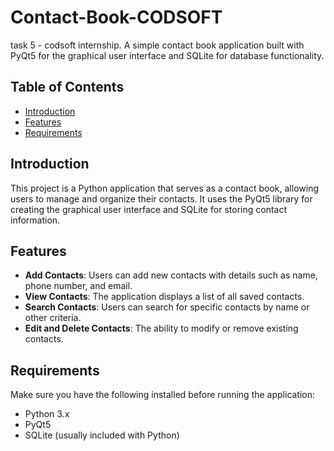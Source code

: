 # Contact-Book-CODSOFT
task 5 - codsoft internship.
A simple contact book application built with PyQt5 for the graphical user interface and SQLite for database functionality.

## Table of Contents
- [Introduction](#introduction)
- [Features](#features)
- [Requirements](#requirements)

## Introduction

This project is a Python application that serves as a contact book, allowing users to manage and organize their contacts. It uses the PyQt5 library for creating the graphical user interface and SQLite for storing contact information.

## Features

- **Add Contacts**: Users can add new contacts with details such as name, phone number, and email.
- **View Contacts**: The application displays a list of all saved contacts.
- **Search Contacts**: Users can search for specific contacts by name or other criteria.
- **Edit and Delete Contacts**: The ability to modify or remove existing contacts.

## Requirements

Make sure you have the following installed before running the application:

- Python 3.x
- PyQt5
- SQLite (usually included with Python)






